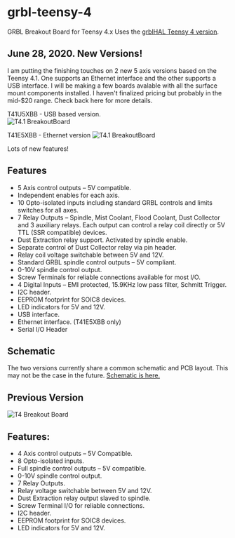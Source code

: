 # grbl-teensy-4
GRBL Breakout Board for Teensy 4.x Uses the [grblHAL Teensy 4 version](https://github.com/terjeio/grblHAL).

## June 28, 2020. New Versions!

I am putting the finishing touches on 2 new 5 axis versions based on the Teensy 4.1. One supports an Ethernet interface and the other supports a USB interface. I will be making a few boards avalable with all the surface mount components installed.  I haven't finalized pricing but probably in the mid-$20 range. Check back here for more details.

T41U5XBB - USB based version.  
![T4.1 BreakoutBoard](https://github.com/phil-barrett/grbl-teensy-4/blob/master/R6278732_DxO.jpg?raw=true "T4.1 USB Breakout Board - T41U5XBB")

T41E5XBB - Ethernet version
![T4.1 BreakoutBoard](https://github.com/phil-barrett/grbl-teensy-4/blob/master/R6278738_DxO.jpg?raw=true "T4.1 Ethernet BreakoutBoard - T41E5XBB")

Lots of new features!
## Features
  * 5 Axis control outputs – 5V compatible.
  * Independent enables for each axis.
  * 10 Opto-isolated inputs including standard GRBL controls and limits switches for all axes.
  * 7 Relay Outputs – Spindle, Mist Coolant, Flood Coolant, Dust Collector and 3 auxiliary relays. Each output can control a relay coil directly or 5V TTL (SSR compatible) devices.
  * Dust Extraction relay support. Activated by spindle enable.
  * Separate control of Dust Collector relay via pin header.
  * Relay coil voltage switchable between 5V and 12V. 
  * Standard GRBL spindle control outputs – 5V compliant.
  * 0-10V spindle control output.
  * Screw Terminals for reliable connections available for most I/O.
  * 4 Digital Inputs – EMI protected, 15.9KHz low pass filter, Schmitt Trigger.
  * I2C header.
  * EEPROM footprint for SOIC8 devices.
  * LED indicators for 5V and 12V.
  * USB interface.
  * Ethernet interface. (T41E5XBB only)
  * Serial I/O Header

## Schematic
The two versions currently share a common schematic and PCB layout. This may not be the case in the future. [Schematic is here.](https://github.com/phil-barrett/grbl-teensy-4/blob/master/v2.07%20schematic.pdf)

## Previous Version
![T4 Breakout Board](https://github.com/phil-barrett/grbl-teensy-4/blob/master/PCB%20V100.jpg?raw=true "T4 Breakout Board")

## Features:
  * 4 Axis control outputs – 5V Compatible.
  * 8 Opto-isolated inputs.
  * Full spindle control outputs – 5V compatible.
  * 0-10V spindle control output.
  * 7 Relay Outputs.
  * Relay voltage switchable between 5V and 12V. 
  * Dust Extraction relay output slaved to spindle.
  * Screw Terminal I/O for reliable connections.
  * I2C header.
  * EEPROM footprint for SOIC8 devices.
  * LED indicators for 5V and 12V.
